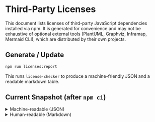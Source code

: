 # Third-Party Licenses

This document lists licenses of third-party JavaScript dependencies installed via npm.
It is generated for convenience and may not be exhaustive of optional external tools
(PlantUML, Graphviz, Inframap, Mermaid CLI), which are distributed by their own projects.

## Generate / Update

```bash
npm run licenses:report
```

This runs `license-checker` to produce a machine-friendly JSON and a readable markdown table.

## Current Snapshot (after `npm ci`)

<details>
<summary>Machine-readable (JSON)</summary>

```json
// Generated at build time: ./dist/licenses.json
```

</details>

<details>
<summary>Human-readable (Markdown)</summary>

<!-- Generated content will be appended below this line by the script -->
<!-- BEGIN THIRD_PARTY_LICENSES -->
<!-- END THIRD_PARTY_LICENSES -->

</details>
